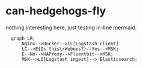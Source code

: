 # can-hedgehogs-fly

nothing interesting here, just testing in-line mermaid.


```mermaid
  graph LR;
      Nginx-->Docker-->LC[Logstash client]
      LC-->E{Is this\rWebops?}--Yes-->MSK;
      E--No-->HAProxy-->Fluentbit-->MSK;
      MSK-->LI[Logstash ingest]--> Elasticsearch;
```
